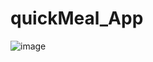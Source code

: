 # quickMeal_App
![image](https://github.com/iranziprince01/quickMeal_App/assets/116654088/9407ff8f-4da8-4580-9ac5-f96554795838)

